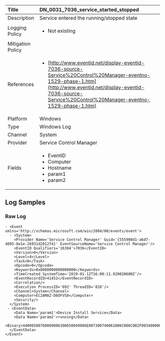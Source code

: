 | Title             | DN_0031_7036_service_started_stopped                                                                                                      |
|:------------------|:-----------------------------------------------------------------------------------------------------------------|
| Description       | Service entered the running/stopped state                                                                                                |
| Logging Policy    | <ul><li> Not existing </li></ul> |
| Mitigation Policy | |
| References     		| <ul><li>[http://www.eventid.net/display-eventid-7036-source-Service%20Control%20Manager-eventno-1529-phase-1.htm](http://www.eventid.net/display-eventid-7036-source-Service%20Control%20Manager-eventno-1529-phase-1.htm)</li></ul>                                  |
| Platform       		| Windows   |
| Type           		| Windows Log 		| 
| Channel        		| System    |
| Provider       		| Service Control Manager   |
| Fields         		| <ul><li>EventID</li><li>Computer</li><li>Hostname</li><li>param1</li><li>param2</li></ul>                                               |


## Log Samples

### Raw Log

```
- <Event xmlns='http://schemas.microsoft.com/win/2004/08/events/event'>
  - <System>
    <Provider Name='Service Control Manager' Guid='{555908d1-a6d7-4695-8e1e-26931d2012f4}' EventSourceName='Service Control Manager'/>
    <EventID Qualifiers='16384'>7036</EventID>
    <Version>0</Version>
    <Level>4</Level>
    <Task>0</Task>
    <Opcode>0</Opcode>
    <Keywords>0x8080000000000000</Keywords>
    <TimeCreated SystemTime='2019-01-12T16:00:11.920020600Z'/>
    <EventRecordID>41452</EventRecordID>
    <Correlation/>
    <Execution ProcessID='692' ThreadID='828'/>
    <Channel>System</Channel>
    <Computer>EC2AMAZ-D6OFVS8</Computer>
    <Security/>
  </System>
 - <EventData>
    <Data Name='param1'>Device Install Service</Data>
    <Data Name='param2'>running</Data>
    <Binary>44006500760069006300650049006E007300740061006C006C002F0034000000</Binary>
  </EventData>
</Event>

```




